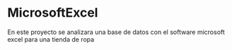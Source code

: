 # MicrosoftExcel
En este proyecto se analizara una base de datos con el software microsoft excel para una tienda de ropa
